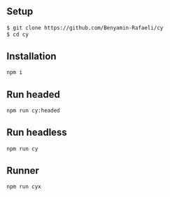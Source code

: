 Setup
------------
```sh
$ git clone https://github.com/Benyamin-Rafaeli/cy
$ cd cy
```

Installation
------------
```sh
npm i
```

Run headed
----------
```sh
npm run cy:headed
```

Run headless
----------
```sh
npm run cy
```

Runner
----------
```sh
npm run cyx
```

<!-- Run in Docker 
----------
```sh
docker-compose -f docker-compose.yml up
``` -->
